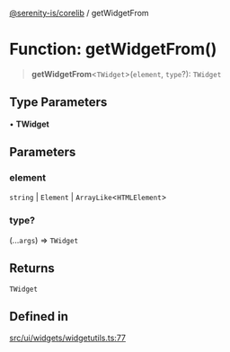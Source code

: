 [@serenity-is/corelib](../README.md) / getWidgetFrom

# Function: getWidgetFrom()

> **getWidgetFrom**\<`TWidget`\>(`element`, `type`?): `TWidget`

## Type Parameters

• **TWidget**

## Parameters

### element

`string` | `Element` | `ArrayLike`\<`HTMLElement`\>

### type?

(...`args`) => `TWidget`

## Returns

`TWidget`

## Defined in

[src/ui/widgets/widgetutils.ts:77](https://github.com/serenity-is/serenity/blob/master/packages/corelib/src/ui/widgets/widgetutils.ts#L77)
